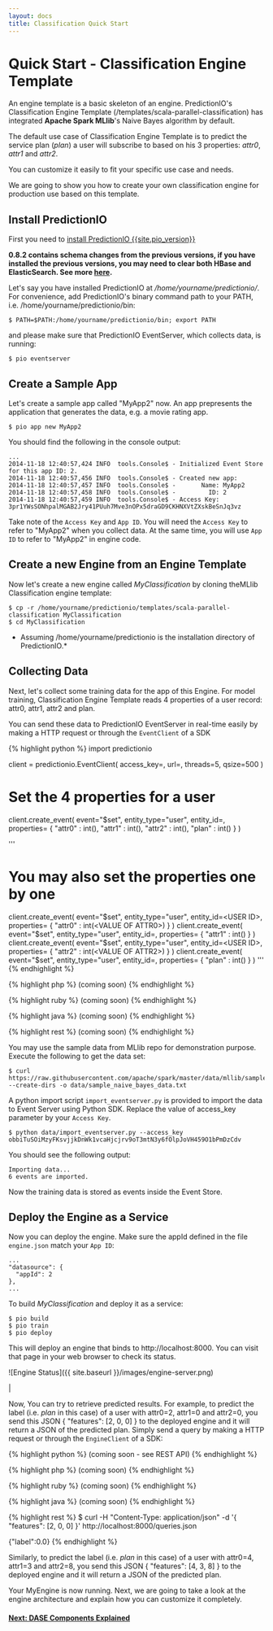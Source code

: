 ```yaml
---
layout: docs
title: Classification Quick Start
---
```


# Quick Start - Classification Engine Template

An engine template is a basic skeleton of an engine. PredictionIO's Classification Engine Template (/templates/scala-parallel-classification) has integrated **Apache Spark MLlib**'s Naive Bayes algorithm by default.

The default use case of Classification Engine Template is to predict the service plan (*plan*) a user will subscribe to based on his 3 properties: *attr0*, *attr1* and *attr2*.

You can customize it easily to fit your specific use case and needs.

We are going to show you how to create your own classification engine for production use based on this template.

## Install PredictionIO

First you need to [install PredictionIO {{site.pio_version}}]({{site.baseurl}}/install/)

**0.8.2 contains schema changes from the previous versions, if you have installed the previous versions, you may need to clear both HBase and ElasticSearch. See more [here](../resources/schema-change.html).**


Let's say you have installed PredictionIO at */home/yourname/predictionio/*.
For convenience, add PredictionIO's binary command path to your PATH, i.e. /home/yourname/predictionio/bin:

```
$ PATH=$PATH:/home/yourname/predictionio/bin; export PATH
```

and please make sure that PredictionIO EventServer, which collects data, is running:

```
$ pio eventserver
```



## Create a Sample App

Let's create a sample app called "MyApp2" now. An app prepresents the application that generates the data, e.g. a movie rating app.

```
$ pio app new MyApp2
```

You should find the following in the console output:

```
...
2014-11-18 12:40:57,424 INFO  tools.Console$ - Initialized Event Store for this app ID: 2.
2014-11-18 12:40:57,456 INFO  tools.Console$ - Created new app:
2014-11-18 12:40:57,457 INFO  tools.Console$ -       Name: MyApp2
2014-11-18 12:40:57,458 INFO  tools.Console$ -         ID: 2
2014-11-18 12:40:57,459 INFO  tools.Console$ - Access Key: 3pr1YWsSONhpalMGAB2Jry41PUuh7Mve3nOPx5draGD9CKHNXVtZXskBeSnJq3vz
```

Take note of the `Access Key` and `App ID`.
You will need the `Access Key` to refer to "MyApp2" when you collect data. 
At the same time, you will use `App ID` to refer to "MyApp2" in engine code.

## Create a new Engine from an Engine Template

Now let's create a new engine called *MyClassification* by cloning theMLlib Classification engine template:

```
$ cp -r /home/yourname/predictionio/templates/scala-parallel-classification MyClassification
$ cd MyClassification
```
* Assuming /home/yourname/predictionio is the installation directory of PredictionIO.*

## Collecting Data

Next, let's collect some training data for the app of this Engine.
For model training, Classification Engine Template reads 4 properties of a user record: attr0, attr1, attr2 and plan.

You can send these data to PredictionIO EventServer in real-time easily by making a HTTP request or through the `EventClient` of a SDK


<div class="codetabs">
<div data-lang="Python SDK">

{% highlight python %}
import predictionio

client = predictionio.EventClient(
    access_key=<ACCESS KEY>,
    url=<URL OF EVENTSERVER>,
    threads=5,
    qsize=500
)

# Set the 4 properties for a user
client.create_event(
    event="$set",
    entity_type="user",
    entity_id=<USER ID>,
    properties= {
      "attr0" : int(<VALUE OF ATTR0>),
      "attr1" : int(<VALUE OF ATTR1>),
      "attr2" : int(<VALUE OF ATTR2>),
      "plan" : int(<VALUE OF PLAN>)
    }
)

'''
# You may also set the properties one by one
client.create_event(
    event="$set",
    entity_type="user",
    entity_id=<USER ID>,
    properties= {
      "attr0" : int(<VALUE OF ATTR0>)
    }
)
client.create_event(
    event="$set",
    entity_type="user",
    entity_id=<USER ID>,
    properties= {
      "attr1" : int(<VALUE OF ATTR1>)
    }
)
client.create_event(
    event="$set",
    entity_type="user",
    entity_id=<USER ID>,
    properties= {
      "attr2" : int(<VALUE OF ATTR2>)
    }
)
client.create_event(
    event="$set",
    entity_type="user",
    entity_id=<USER ID>,
    properties= {
      "plan" : int(<VALUE OF PLAN>)
    }
)
'''
{% endhighlight %}

</div>

<div data-lang="PHP SDK">

{% highlight php %}
(coming soon)
{% endhighlight %}
</div>


<div data-lang="Ruby SDK">

{% highlight ruby %}
(coming soon)
{% endhighlight %}

</div>

<div data-lang="Java SDK">

{% highlight java %}
(coming soon)
{% endhighlight %}

</div>

<div data-lang="REST API">

{% highlight rest %}
(coming soon)
{% endhighlight %}

</div>
</div>


You may use the sample data from MLlib repo for demonstration purpose. Execute the following to get the data set:

```
$ curl https://raw.githubusercontent.com/apache/spark/master/data/mllib/sample_naive_bayes_data.txt --create-dirs -o data/sample_naive_bayes_data.txt
```

A python import script `import_eventserver.py` is provided to import the data to Event Server using Python SDK. Replace the value of access_key parameter by your `Access Key`.

```
$ python data/import_eventserver.py --access_key obbiTuSOiMzyFKsvjjkDnWk1vcaHjcjrv9oT3mtN3y6fOlpJoVH459O1bPmDzCdv
```

You should see the following output:

```
Importing data...
6 events are imported.
```

Now the training data is stored as events inside the Event Store.


## Deploy the Engine as a Service

Now you can deploy the engine.  Make sure the appId defined in the file `engine.json` match your `App ID`:

```
...
"datasource": {
  "appId": 2
},
...
```

To build *MyClassification* and deploy it as a service:

```
$ pio build
$ pio train
$ pio deploy
```

This will deploy an engine that binds to http://localhost:8000. You can visit that page in your web browser to check its status.

![Engine Status]({{ site.baseurl }}/images/engine-server.png)

|

Now, You can try to retrieve predicted results.
For example, to predict the label (i.e. *plan* in this case) of a user with attr0=2, attr1=0 and attr2=0, you send this JSON { "features": [2, 0, 0] } to the deployed engine and it will return a JSON of the predicted plan.
Simply send a query by making a HTTP request or through the `EngineClient` of a SDK:

<div class="codetabs">
<div data-lang="Python SDK">

{% highlight python %}
(coming soon - see REST API)
{% endhighlight %}

</div>

<div data-lang="PHP SDK">

{% highlight php %}
(coming soon)
{% endhighlight %}
</div>


<div data-lang="Ruby SDK">

{% highlight ruby %}
(coming soon)
{% endhighlight %}

</div>

<div data-lang="Java SDK">

{% highlight java %}
(coming soon)
{% endhighlight %}

</div>

<div data-lang="REST API">

{% highlight rest %}
$ curl -H "Content-Type: application/json" -d '{ "features": [2, 0, 0] }' http://localhost:8000/queries.json

{"label":0.0}
{% endhighlight %}

</div>
</div>


Similarly, to predict the label (i.e. *plan* in this case) of a user with attr0=4, attr1=3 and attr2=8, you send this JSON { "features": [4, 3, 8] } to the deployed engine and it will return a JSON of the predicted plan.

Your MyEngine is now running. Next, we are going to take a look at the engine architecture and explain how you can customize it completely.

#### [Next: DASE Components Explained](dase.html)
